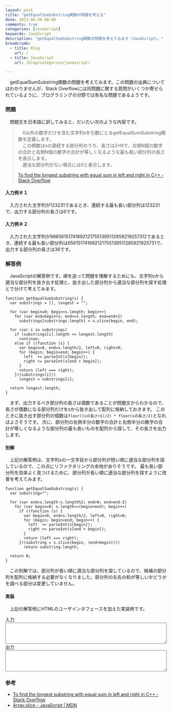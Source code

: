 ```yaml
---
layout: post
title: "getEqualSumSubstring関数の問題を考える"
date: 2013-06-30 00:00
comments: true
categories: [JavaScript]
keywords: JavaScript
description: "getEqualSumSubstring関数の問題を考えてみます（JavaScript）。"
breadcrumb:
  - title: Blog
    url: /
  - title: JavaScript
    url: /blog/categories/javascript/

---
```


　getEqualSumSubstring関数の問題を考えてみます。この問題の出典についてはわかりませんが、Stack Overflowには同問題に関する質問がいくつか寄せられているように、プログラミングの分野では有名な問題であるようです。

### 問題

　問題文を日本語に訳してみると、だいたい次のような内容です。

> 　0以外の数字だけを含む文字列sを引数にとるgetEqualSumSubstring関数を定義します。<br>
> 　この関数はsの連続する部分列のうち、長さは2*Nで、左側N個の数字の合計と右側N個の数字の合計が等しくなるような最も長い部分列の長さを表示します。<br>
> 　適当な部分列がない場合には0と表示します。
>
> [To find the longest substring with equal sum in left and right in C++ - Stack Overflow](http://stackoverflow.com/questions/8469407/to-find-the-longest-substring-with-equal-sum-in-left-and-right-in-c)

#### 入力例＃１

　入力された文字列が123231であるとき、連続する最も長い部分列は123231で、出力する部分列の長さは6です。

#### 入力例＃２

　入力された文字列が986561517416921217551395112859219257312であるとき、連続する最も長い部分列は656151741692121755139511285921925731で、出力する部分列の長さは36です。

### 解答例

　JavaScriptの解答例です。順を追って問題を理解するためにも、文字列sから適当な部分列を抜き出す処理と、抜き出した部分列から適当な部分列を探す処理とで分けて考えてみます。

```
function getEqualSumSubstring(s) {
  var substrings = [], longest = "";

  for (var begin=0; begin<s.length; begin++)
    for (var end=begin+2; end<=s.length; end=end+2)
      substrings[substrings.length] = s.slice(begin, end);

  for (var i in substrings)
    if (substrings[i].length <= longest.length)
      continue;
    else if ((function (s) {
      var begin=0, end=s.length/2, left=0, right=0;
      for (begin; begin<end; begin++) {
        left  += parseInt(s[begin]);
        right += parseInt(s[end + begin]);
      }
      return (left === right);
    })(substrings[i]))
      longest = substrings[i];

  return longest.length;
}
```

　まず、出力するべき部分列の長さは偶数であることが問題文からわかるので、長さが偶数になる部分列だけをsから抜き出して配列に格納しておきます。
このときに抜き出す部分列の個数は`floor((sの長さ+1)/2) * floor(sの長さ/2)`となればよさそうです。
次に、部分列の左側半分の数字の合計と右側半分の数字の合計が等しくなるような部分列の最も長いものを配列から探して、その長さを出力します。

#### 別解

　上記の解答例は、文字列sの一文字目から部分列が短い順に適当な部分列を探しているので、この点にリファクタリングの余地がありそうです。
最も長い部分列を効率よく見つけるために、部分列が長い順に適当な部分列を探すように改善を考えてみます。

```
function getEqualSumSubstring(s) {
  var substring="";

  for (var end=s.length-s.length%2; end>0; end=end-2)
    for (var begin=0; s.length>=(begin+end); begin++)
      if ((function (s) {
        var begin=0, end=s.length/2, left=0, right=0;
        for (begin; begin<end; begin++) {
          left  += parseInt(s[begin]);
          right += parseInt(s[end + begin]);
        }
        return (left === right);
      })(substring = s.slice(begin, (end+begin))))
        return substring.length;

  return 0;
}
```

　この別解では、部分列が長い順に適当な部分列を探しているので、候補の部分列を配列に格納する必要がなくなりました。部分列の左右の和が等しいかどうかを調べる部分は変更していません。

#### 実装

　上記の解答例にHTMLのユーザインタフェースを加えた実装例です。

<form id="finding-the-longest-contiguous-equal-sum-substring-of-length-2n">
<label>入力 <textarea rows="4" style="width: 100%;"></textarea></label>
<label>出力 <output><textarea rows="4" style="width: 100%;" readonly=True></textarea></output></label>
<script> (function(){

function getEqualSumSubstring(s) {
  var substring="";

  for (var end=s.length-s.length%2; end>0; end=end-2)
    for (var begin=0; s.length>=(begin+end); begin++)
      if ((function (s) {
        var begin=0, end=s.length/2, left=0, right=0;
        for (begin; begin<end; begin++) {
          left  += parseInt(s[begin]);
          right += parseInt(s[end + begin]);
        }
        return (left === right);
      })(substring = s.slice(begin, (end+begin))))
        return substring.length;

  return 0;
}

function eventhandler(event) {
  if (text === i.value && event.type !== "change") return;
  else o.value = getEqualSumSubstring(text = i.value);
}
var text = "";
var f = document.getElementById("finding-the-longest-contiguous-equal-sum-substring-of-length-2n");
var i = f.getElementsByTagName("textarea")[0];
var o = f.getElementsByTagName("textarea")[1];
i.onkeydown = eventhandler;
i.onkeyup   = eventhandler;
})(); </script>
</form>

### 参考

- [To find the longest substring with equal sum in left and right in C++ - Stack Overflow](http://stackoverflow.com/questions/8469407/to-find-the-longest-substring-with-equal-sum-in-left-and-right-in-c)
- [Array.slice - JavaScript | MDN](https://developer.mozilla.org/ja/docs/Web/JavaScript/Reference/Global_Objects/Array/slice)
